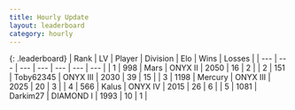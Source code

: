 ```yaml
---
title: Hourly Update
layout: leaderboard
category: hourly
---
```


{: .leaderboard}
| Rank | LV | Player | Division | Elo | Wins | Losses |
| --- | --- | --- | --- | --- | --- | --- |
| <span data-change="0">1</span> | 998 | <span title="ID: 651782">Mаrs</span> | ONYX II | <span data-change="0">2050</span> | <span data-change="0">16</span> | <span data-change="0">2</span> |
| <span data-change="2">2</span> | 151 | <span title="ID: 303390">Toby62345</span> | ONYX III | <span data-change="27">2030</span> | <span data-change="4">39</span> | <span data-change="1">15</span> |
| <span data-change="-1">3</span> | 1198 | <span title="ID: 692745">Mercury</span> | ONYX III | <span data-change="8">2025</span> | <span data-change="3">20</span> | <span data-change="2">3</span> |
| <span data-change="-1">4</span> | 566 | <span title="ID: 487157">Kalus</span> | ONYX IV | <span data-change="0">2015</span> | <span data-change="0">26</span> | <span data-change="0">6</span> |
| <span data-change="0">5</span> | 1081 | <span title="ID: 694036">Darkim27</span> | DIAMOND I | <span data-change="0">1993</span> | <span data-change="0">10</span> | <span data-change="0">1</span> |